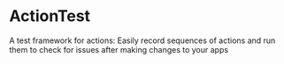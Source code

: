 # ActionTest
A test framework for actions: Easily record sequences of actions and run them to check for issues after making changes to your apps
